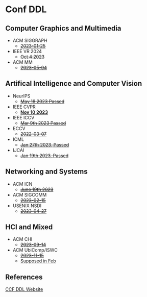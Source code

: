 # Conf DDL

## Computer Graphics and Multimedia

* ACM SIGGRAPH 
  * [~~2023-01-25~~](https://s2023.siggraph.org)
* IEEE VR 2024 
  * [~~Oct 4 2023~~](http://ieeevr.org/2024/)
* ACM MM
  * [~~2023-05-04~~](https://www.acmmm2023.org/)

## Artifical Intelligence and Computer Vision

* NeurIPS
  * [~~May 18 2023 Passed~~](https://neurips.cc/Conferences/2023)
* IEEE CVPR
  * [**Nov 10 2023**](https://cvpr.thecvf.com/Conferences/2024)
* IEEE ICCV 
  * [~~Mar 9th 2023 Passed~~](https://iccv2023.thecvf.com)
* ECCV
  * [~~2022-03-07~~](https://eccv2022.ecva.net/)
* ICML
  * [~~Jan 27th 2023, Passed~~](https://icml.cc/Conferences/2023)
* IJCAI 
  * [~~Jan 19th 2023, Passed~~](https://ijcai-23.org)

## Networking and Systems

* ACM ICN
  * [~~June 19th 2023~~](https://conferences.sigcomm.org/acm-icn/2023/)
* ACM SIGCOMM
  * [~~2023-02-15~~](https://conferences.sigcomm.org/sigcomm/2023/)
* USENIX NSDI
  * [~~2023-04-27~~](https://www.usenix.org/conference/nsdi24/)

## HCI and Mixed

* ACM CHI 
  * [~~2023-09-14~~](http://chi2024.acm.org/)
* ACM UbiComp/ISWC 
  * [~~2023-11-15~~](https://www.ubicomp.org/ubicomp-iswc-2023) 
  * [Supposed in Feb]()

## References

[CCF DDL Website](https://ccfddl.github.io)